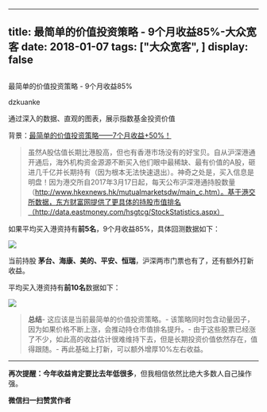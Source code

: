 
---
title:   最简单的价值投资策略 - 9个月收益85%-大众宽客
date: 2018-01-07
tags: ["大众宽客", ]
display: false
---


## 



最简单的价值投资策略 - 9个月收益85%




dzkuanke




通过深入的数据、直观的图表，展示指数基金投资价值


背景：[最简单的价值投资策略——7个月收益+50%！](http://mp.weixin.qq.com/s?__biz=MzAwMTc1MDcwNw==&amp;mid=2648272508&amp;idx=1&amp;sn=c35ce222f0ceb73091943dc3eb116c29&amp;chksm=82f92da0b58ea4b637e6958a7ee0f4f895bb66776ca5747bddee861f6e7b4ad633e2047e4b41&amp;scene=21#wechat_redirect)



> 虽然A股估值长期比港股高，但也有香港市场没有的好宝贝。自从沪深港通开通后，海外机构资金源源不断买入他们眼中最稀缺、最有价值的A股，砸进几千亿并长期持有（因为根本无法快速退出）。神奇之处是，买入信息是明盘！因为港交所自2017年3月17日起，每天公布沪深港通持股数量（http://www.hkexnews.hk/mutualmarketsdw/main_c.htm）。基于港交所数据，东方财富网提供了更具体的持股市值排名（http://data.eastmoney.com/hsgtcg/StockStatistics.aspx）



如果平均买入港资持有**前5名**，9个月收益85%，具体回测数据如下：

<img data-s="300,640" data-type="png" src="https://mmbiz.qpic.cn/mmbiz_png/PKw3FQPmhIgiapIBpFCiciamaXoOiapY5vgaRPgDeYcyVvbqdbq80MgAjpwcs9DueNgcSkT2Lic1ibn4wicgc24iaIiaFDA/0?wx_fmt=png" data-copyright="0" style="" class="" data-ratio="0.42792792792792794" data-w="1332"/>

当前持股&nbsp;**茅台、海康、美的、平安、恒瑞**，沪深两市门票也有了，还有额外打新收益。





平均买入港资持有**前10名**数据如下：

<img data-s="300,640" data-type="png" src="https://mmbiz.qpic.cn/mmbiz_png/PKw3FQPmhIgiapIBpFCiciamaXoOiapY5vgaT36rE9RIyEay6tCyuAZSCSLMw8vk6OWjz1icGzJuTibX4vBCiaGrnvpaw/0?wx_fmt=png" data-copyright="0" style="" class="" data-ratio="0.4358974358974359" data-w="1326"/>





> **总结**- 这应该是当前最简单的价值投资策略。- 该策略同时包含动量因子，因为如果价格不断上涨，会推动持仓市值排名提升。- 由于这些股票已经涨了不少，如此高的收益估计很难维持下去，但是长期投资价值依然存在，值得跟随。- 再此基础上打新，可以额外增厚10%左右收益。

****

**再次提醒：今年收益肯定要比去年低很多**，但我相信依然比绝大多数人自己操作强。&nbsp; &nbsp; &nbsp;






**微信扫一扫赞赏作者**
















